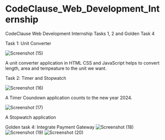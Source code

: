 # CodeClause_Web_Development_Internship
CodeClause Web Development Internship Tasks 1, 2 and Golden Task 4


 Task 1: Unit Converter 


![Screenshot (15)](https://user-images.githubusercontent.com/95518302/233764079-4bc429fc-3e3b-42fb-8b9d-33b62bdb92b5.png)

A unit converter application in HTML CSS and JavaScript helps to convert length, area and tempeature to the unit we want.


Task 2: Timer and Stopwatch


![Screenshot (16)](https://user-images.githubusercontent.com/95518302/233764175-95020c2e-9803-4e4f-ad16-5b736d13d7b0.png)

A Timer Coundown application counts to the new year 2024.


![Screenshot (17)](https://user-images.githubusercontent.com/95518302/233764203-27206ff1-619a-469f-ade7-9e65f6122d2a.png)

A Stopwatch application 


Golden task 4: Integrate Payment Gateway
![Screenshot (18)](https://user-images.githubusercontent.com/95518302/233764614-4c96c999-38cd-475d-adb9-94b329b80a8e.png)
![Screenshot (19)](https://user-images.githubusercontent.com/95518302/233764620-1ea7eb10-a16c-48d1-ad52-b3b7f16e92f8.png)
![Screenshot (20)](https://user-images.githubusercontent.com/95518302/233764621-76cdcfad-6afd-4c4d-affa-5f4d26e3e6ff.png)



